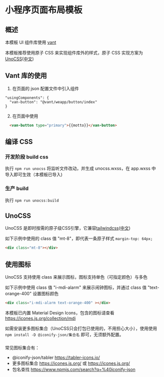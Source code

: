 # 小程序页面布局模板
## 概述
本模板 UI 组件库使用 [vant](https://vant-contrib.gitee.io/vant-weapp/#/home)

本模板推荐使用原子 CSS 来实现组件库外的样式，原子 CSS 实现方案为[UnoCSS](https://unocss.dev/)([中文](https://alfred-skyblue.github.io/unocss-docs-cn/))

## Vant 库的使用
1. 在页面的 json 配置文件中引入组件
```
"usingComponents": {
  "van-button": "@vant/weapp/button/index"
}
```
2. 在页面中使用
```html
  <van-button type="primary">{{motto}}</van-button>
```

## 编译 CSS
### 开发阶段 build css
执行 `npm run unocss` 将监听文件改动，并生成 unocss.wxss，在 app.wxss 中导入即可生效（本模板已导入)

### 生产 build
执行 `npm run unocss:build`

## UnoCSS
UnoCSS 是即时按需的原子级CSS引擎，它兼容[tailwindcss](https://tailwindcss.com/docs/customizing-colors)([中文](https://www.tailwindcss.cn/docs))

如下示例中使用的 class 值 "mt-8"，即代表一条原子样式 `margin-top: 64px;`

```html
<div class="mt-8"></div>
```

## 使用图标
UnoCSS 支持使用 class 来展示图标，图标支持单色（可指定颜色）与多色

如下示例中使用 class 值 "i-mdi-alarm" 来展示闹钟图标，并通过 class 值 "text-orange-400" 设置图标颜色

```html
<div class="i-mdi-alarm text-orange-400" ></div>
```

本模板已内置 Material Design Icons，包含的图标请查看 https://icones.js.org/collection/mdi

如需安装更多图标集合（UnoCSS只会打包已使用的，不用担心大小），使用使用 `npm install -D @iconify-json/集合名` 即可，无须额外配置。

###
常见图标集合有：
* @iconify-json/tabler https://tabler-icons.io/
* 更多图标集合 https://icones.js.org/ 或 https://icones.js.org/
* 包名查找 https://www.npmjs.com/search?q=%40iconify-json

